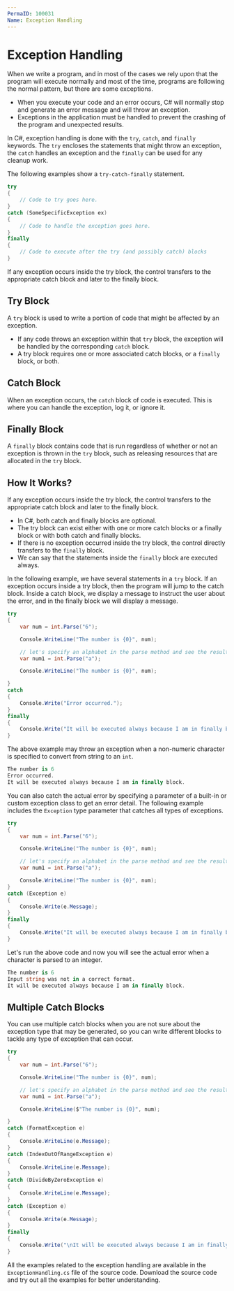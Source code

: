 ```yaml
---
PermaID: 100031
Name: Exception Handling
---
```


# Exception Handling

When we write a program, and in most of the cases we rely upon that the program will execute normally and most of the time, programs are following the normal pattern, but there are some exceptions. 

 - When you execute your code and an error occurs, C# will normally stop and generate an error message and will throw an exception.
 - Exceptions in the application must be handled to prevent the crashing of the program and unexpected results.

In C#, exception handling is done with the `try`, `catch`, and `finally` keywords. The `try` encloses the statements that might throw an exception, the `catch` handles an exception and the `finally` can be used for any cleanup work.

The following examples show a `try-catch-finally` statement.

```csharp
try
{
    // Code to try goes here.
}
catch (SomeSpecificException ex)
{
    // Code to handle the exception goes here.
}
finally
{
    // Code to execute after the try (and possibly catch) blocks
}
```

If any exception occurs inside the try block, the control transfers to the appropriate catch block and later to the finally block. 

## Try Block

A `try` block is used to write a portion of code that might be affected by an exception. 

 - If any code throws an exception within that `try` block, the exception will be handled by the corresponding `catch` block.
 - A try block requires one or more associated catch blocks, or a `finally` block, or both.

## Catch Block

When an exception occurs, the `catch` block of code is executed. This is where you can handle the exception, log it, or ignore it.

## Finally Block

A `finally` block contains code that is run regardless of whether or not an exception is thrown in the `try` block, such as releasing resources that are allocated in the `try` block. 

## How It Works?

If any exception occurs inside the try block, the control transfers to the appropriate catch block and later to the finally block.

 - In C#, both catch and finally blocks are optional. 
 - The try block can exist either with one or more catch blocks or a finally block or with both catch and finally blocks.
 - If there is no exception occurred inside the try block, the control directly transfers to the `finally` block. 
 - We can say that the statements inside the `finally` block are executed always.

In the following example, we have several statements in a `try` block. If an exception occurs inside a try block, then the program will jump to the catch block. Inside a catch block, we display a message to instruct the user about the error, and in the finally block we will display a message.

```csharp
try
{
    var num = int.Parse("6");

    Console.WriteLine("The number is {0}", num);

    // let's specify an alphabet in the parse method and see the result.
    var num1 = int.Parse("a");

    Console.WriteLine("The number is {0}", num);

}
catch
{
    Console.Write("Error occurred.");
}
finally
{
    Console.Write("It will be executed always because I am in finally block.");
}
```

The above example may throw an exception when a non-numeric character is specified to convert from string to an `int`.

```csharp
The number is 6
Error occurred.
It will be executed always because I am in finally block.
```

You can also catch the actual error by specifying a parameter of a built-in or custom exception class to get an error detail. The following example includes the `Exception` type parameter that catches all types of exceptions.

```csharp
try
{
    var num = int.Parse("6");

    Console.WriteLine("The number is {0}", num);

    // let's specify an alphabet in the parse method and see the result.
    var num1 = int.Parse("a");

    Console.WriteLine("The number is {0}", num);
}
catch (Exception e)
{
    Console.Write(e.Message);
}
finally
{
    Console.Write("It will be executed always because I am in finally block.");
}
```

Let's run the above code and now you will see the actual error when a character is parsed to an integer.

```csharp
The number is 6
Input string was not in a correct format.
It will be executed always because I am in finally block.
```

## Multiple Catch Blocks

You can use multiple catch blocks when you are not sure about the exception type that may be generated, so you can write different blocks to tackle any type of exception that can occur.

```csharp
try
{
    var num = int.Parse("6");

    Console.WriteLine("The number is {0}", num);

    // let's specify an alphabet in the parse method and see the result.
    var num1 = int.Parse("a");

    Console.WriteLine($"The number is {0}", num);

}
catch (FormatException e)
{
    Console.WriteLine(e.Message);
}
catch (IndexOutOfRangeException e)
{
    Console.WriteLine(e.Message);
}
catch (DivideByZeroException e)
{
    Console.WriteLine(e.Message);
}
catch (Exception e)
{
    Console.Write(e.Message);
}
finally
{
    Console.Write("\nIt will be executed always because I am in finally block.");
}
```

All the examples related to the exception handling are available in the `ExceptionHandling.cs` file of the source code. Download the source code and try out all the examples for better understanding.
